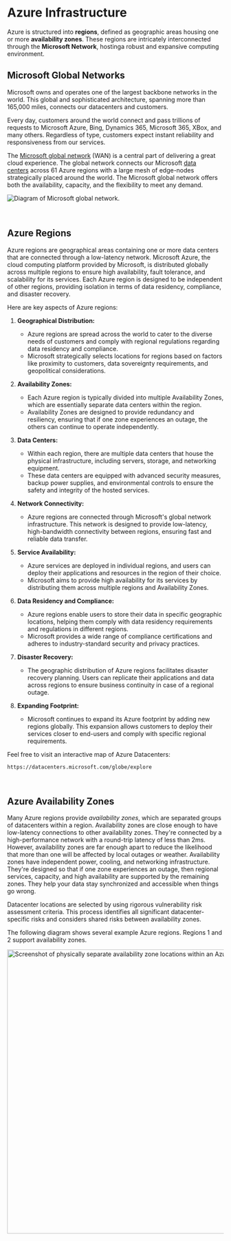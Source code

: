 # Azure Infrastructure

Azure is structured into **regions**, defined as geographic areas housing one or more **availability zones**. These regions are intricately interconnected through the **Microsoft Network**, hostinga robust and expansive computing environment.

## Microsoft Global Networks

Microsoft owns and operates one of the largest backbone networks in the world. This global and sophisticated architecture, spanning more than 165,000 miles, connects our datacenters and customers.

Every day, customers around the world connect and pass trillions of requests to Microsoft Azure, Bing, Dynamics 365, Microsoft 365, XBox, and many others. Regardless of type, customers expect instant reliability and responsiveness from our services.

The [Microsoft global network](https://azure.microsoft.com/global-infrastructure/global-network/) (WAN) is a central part of delivering a great cloud experience. The global network connects our Microsoft [data centers](https://azure.microsoft.com/global-infrastructure/) across 61 Azure regions with a large mesh of edge-nodes strategically placed around the world. The Microsoft global network offers both the availability, capacity, and the flexibility to meet any demand.

![Diagram of Microsoft global network.](https://learn.microsoft.com/en-us/azure/networking/media/microsoft-global-network/microsoft-global-wan.png)

&nbsp;

## Azure Regions

Azure regions are geographical areas containing one or more data centers that are connected through a low-latency network. Microsoft Azure, the cloud computing platform provided by Microsoft, is distributed globally across multiple regions to ensure high availability, fault tolerance, and scalability for its services. Each Azure region is designed to be independent of other regions, providing isolation in terms of data residency, compliance, and disaster recovery.

Here are key aspects of Azure regions:

1. **Geographical Distribution:**
   
   - Azure regions are spread across the world to cater to the diverse needs of customers and comply with regional regulations regarding data residency and compliance.
   - Microsoft strategically selects locations for regions based on factors like proximity to customers, data sovereignty requirements, and geopolitical considerations.

2. **Availability Zones:**
   
   - Each Azure region is typically divided into multiple Availability Zones, which are essentially separate data centers within the region.
   - Availability Zones are designed to provide redundancy and resiliency, ensuring that if one zone experiences an outage, the others can continue to operate independently.

3. **Data Centers:**
   
   - Within each region, there are multiple data centers that house the physical infrastructure, including servers, storage, and networking equipment.
   - These data centers are equipped with advanced security measures, backup power supplies, and environmental controls to ensure the safety and integrity of the hosted services.

4. **Network Connectivity:**
   
   - Azure regions are connected through Microsoft's global network infrastructure. This network is designed to provide low-latency, high-bandwidth connectivity between regions, ensuring fast and reliable data transfer.

5. **Service Availability:**
   
   - Azure services are deployed in individual regions, and users can deploy their applications and resources in the region of their choice.
   - Microsoft aims to provide high availability for its services by distributing them across multiple regions and Availability Zones.

6. **Data Residency and Compliance:**
   
   - Azure regions enable users to store their data in specific geographic locations, helping them comply with data residency requirements and regulations in different regions.
   - Microsoft provides a wide range of compliance certifications and adheres to industry-standard security and privacy practices.

7. **Disaster Recovery:**
   
   - The geographic distribution of Azure regions facilitates disaster recovery planning. Users can replicate their applications and data across regions to ensure business continuity in case of a regional outage.

8. **Expanding Footprint:**
   
   - Microsoft continues to expand its Azure footprint by adding new regions globally. This expansion allows customers to deploy their services closer to end-users and comply with specific regional requirements.

Feel free to visit an interactive map of Azure Datacenters:

```
https://datacenters.microsoft.com/globe/explore
```

&nbsp;

## Azure Availability Zones

Many Azure regions provide *availability zones*, which are separated groups of datacenters within a region. Availability zones are close enough to have low-latency connections to other availability zones. They're connected by a high-performance network with a round-trip latency of less than 2ms. However, availability zones are far enough apart to reduce the likelihood that more than one will be affected by local outages or weather. Availability zones have independent power, cooling, and networking infrastructure. They're designed so that if one zone experiences an outage, then regional services, capacity, and high availability are supported by the remaining zones. They help your data stay synchronized and accessible when things go wrong.

Datacenter locations are selected by using rigorous vulnerability risk assessment criteria. This process identifies all significant datacenter-specific risks and considers shared risks between availability zones.

The following diagram shows several example Azure regions. Regions 1 and 2 support availability zones.

<img title="" src="https://learn.microsoft.com/en-us/azure/reliability/media/regions-availability-zones.png" alt="Screenshot of physically separate availability zone locations within an Azure region." width="659">
